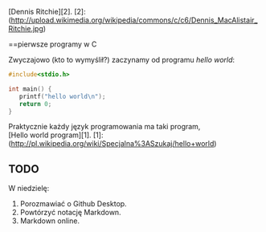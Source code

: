 [Dennis Ritchie][2].
[2]:(http://upload.wikimedia.org/wikipedia/commons/c/c6/Dennis_MacAlistair_Ritchie.jpg)

==pierwsze programy w C

Zwyczajowo (kto to wymyślił?) zaczynamy od programu 
*hello world*:

```c
#include<stdio.h>

int main() {
   printf("hello world\n");
   return 0;
}
```

Praktycznie każdy język programowania ma taki program,  
[Hello world program][1].
[1]:(http://pl.wikipedia.org/wiki/Specjalna%3ASzukaj/hello+world)

## TODO
W niedzielę:
1. Porozmawiać o Github Desktop.
2. Powtórzyć notację Markdown.
3. Markdown online.

